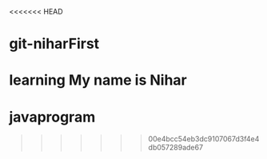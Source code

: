 <<<<<<< HEAD
# git-niharFirst
learning
My name is Nihar
=======
# javaprogram
>>>>>>> 00e4bcc54eb3dc9107067d3f4e4db057289ade67
